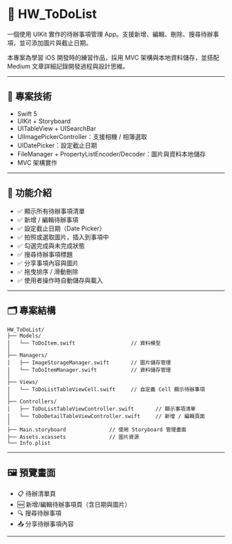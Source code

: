 # 📝 HW_ToDoList

一個使用 UIKit 實作的待辦事項管理 App。支援新增、編輯、刪除、搜尋待辦事項，並可添加圖片與截止日期。

本專案為學習 iOS 開發時的練習作品，採用 MVC 架構與本地資料儲存，並搭配 Medium 文章詳細記錄開發過程與設計思維。

---

## 🔧 專案技術

- Swift 5
- UIKit + Storyboard
- UITableView + UISearchBar
- UIImagePickerController：支援相機 / 相簿選取
- UIDatePicker：設定截止日期
- FileManager + PropertyListEncoder/Decoder：圖片與資料本地儲存
- MVC 架構實作

---

## 📱 功能介紹

- ✅ 顯示所有待辦事項清單
- ✅ 新增 / 編輯待辦事項
- ✅ 設定截止日期（Date Picker）
- ✅ 拍照或選取圖片，插入到事項中
- ✅ 勾選完成與未完成狀態
- ✅ 搜尋待辦事項標題
- ✅ 分享事項內容與圖片
- ✅ 拖曳排序 / 滑動刪除
- ✅ 使用者操作時自動儲存與載入

---

## 🗂 專案結構

```
HW_ToDoList/
├── Models/
│   └── ToDoItem.swift                  // 資料模型
│ 
├── Managers/
│   ├── ImageStorageManager.swift       // 圖片儲存管理
│   └── ToDoItemManager.swift           // 資料儲存管理
│ 
├── Views/
│   └── ToDoListTableViewCell.swift     // 自定義 Cell 顯示待辦事項
│ 
├── Controllers/
│   ├── ToDoListTableViewController.swift       // 顯示事項清單
│   └── ToDoDetailTableViewController.swift     // 新增 / 編輯頁面
│ 
├── Main.storyboard              // 使用 Storyboard 管理畫面
├── Assets.xcassets              // 圖片資源
└── Info.plist
```

---

## 🖼 預覽畫面


- 📋 待辦清單頁
- 🆕 新增/編輯待辦事項頁（含日期與圖片）
- 🔍 搜尋待辦事項
- 📤 分享待辦事項內容

---